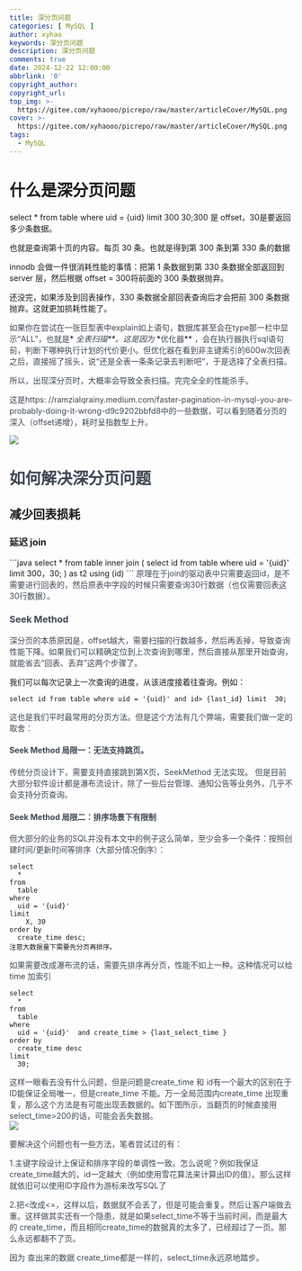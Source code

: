 ```yaml
---
title: 深分页问题
categories: [ MySQL ]
author: xyhao
keywords: 深分页问题
description: 深分页问题
comments: true
date: 2024-12-22 12:00:00
abbrlink: '0'
copyright_author:
copyright_url:
top_img: >-
  https://gitee.com/xyhaooo/picrepo/raw/master/articleCover/MySQL.png
cover: >-
  https://gitee.com/xyhaooo/picrepo/raw/master/articleCover/MySQL.png
tags:
  - MySQL
---
```


<h1 id="cjVCw">什么是深分页问题</h1>
select * from table where uid = {uid} limit 300 30;300 是 offset，30是要返回多少条数据。  

也就是查询第十页的内容。每页 30 条。也就是得到第 300 条到第 330 条的数据

innodb 会做一件很消耗性能的事情：把第 1 条数据到第 330 条数据全部返回到 server 层，然后根据 offset = 300将前面的 300
条数据抛弃。

还没完，如果涉及到回表操作，330 条数据全部回表查询后才会把前 300 条数据抛弃。这就更加损耗性能了。

> <font style="color:rgb(62, 71, 83);">
如果你在尝试在一张巨型表中explain如上语句，数据库甚至会在type那一栏中显示“ALL”，也就是</font>*
*<font style="color:rgb(62, 71, 83);">全表扫描</font>**<font style="color:rgb(62, 71, 83);">。这是因为</font>*
*<font style="color:rgb(62, 71, 83);">优化器</font>**<font style="color:rgb(62, 71, 83);">
，会在执行器执行sql语句前，判断下哪种执行计划的代价更小。但优化器在看到非主键索引的600w次回表之后，直接摇了摇头，说“还是全表一条条记录去判断吧”，于是选择了全表扫描。</font>
>

<font style="color:rgb(62, 71, 83);">所以，出现深分页时，大概率会导致全表扫描。完完全全的性能杀手。</font>

<font style="color:rgb(62, 71, 83);">这是https:
//ramzialqrainy.medium.com/faster-pagination-in-mysql-you-are-probably-doing-it-wrong-d9c9202bbfd8中的一些数据，可以看到随着分页的深入（offset递增），耗时呈指数型上升。</font>

![](https://gitee.com/xyhaooo/picrepo/raw/master/articleSource/2024-12-22-深分页问题/img.png)

<font style="color:rgb(62, 71, 83);"></font>

<h1 id="n8pXR"><font style="color:rgb(62, 71, 83);">如何解决深分页问题</font></h1>
<h2 id="vdnUn">减少回表损耗</h2>
<h3 id="TuIWZ">延迟 join</h3>
```java
select * from table inner join (
   select id from table where uid = '{uid}' limit 300，30; 
) as t2 using (id)
```

<font style="color:rgb(62, 71, 83);">
原理在于join的驱动表中只需要返回id，是不需要进行回表的，然后原表中字段的时候只需要查询30行数据（也仅需要回表这30行数据）。</font>

<h3 id="ONKwX"><font style="color:rgb(62, 71, 83);">Seek Method</font></h3>
<font style="color:rgb(62, 71, 83);">
深分页的本质原因是，offset越大，需要扫描的行数越多，然后再丢掉，导致查询性能下降。如果我们可以精确定位到上次查询到哪里，然后直接从那里开始查询，就能省去“回表、丢弃”这两个步骤了。</font>

我们可以每次记录上一次查询的进度，从该进度接着往查询。例如：

`select id from table where uid = '{uid}' and id> {last_id} limit  30;`

<font style="color:rgb(62, 71, 83);">这也是我们平时最常用的分页方法。但是这个方法有几个弊端，需要我们做一定的取舍：</font>

<h4 id="UfIZX"><font style="color:rgb(62, 71, 83);">Seek Method 局限一：无法支持跳页。</font></h4>
<font style="color:rgb(62, 71, 83);">传统分页设计下，需要支持直接跳到第X页，SeekMethod 无法实现。</font>

<font style="color:rgb(62, 71, 83);">
但是目前大部分软件设计都是瀑布流设计，除了一些后台管理、通知公告等业务外，几乎不会支持分页查询。</font>

<h4 id="hYu0M"><font style="color:rgb(62, 71, 83);">Seek Method 局限二：排序场景下有限制</font></h4>
<font style="color:rgb(62, 71, 83);">
但大部分的业务的SQL并没有本文中的例子这么简单，至少会多一个条件：按照创建时间/更新时间等排序（大部分情况倒序）：</font>

```plain
select
  * 
from 
  table
where 
  uid = '{uid}' 
limit 
    X, 30 
order by 
  create_time desc;
注意大数据量下需要先分页再排序。
```

<font style="color:rgb(62, 71, 83);">如果需要改成瀑布流的话，需要先排序再分页，性能不如上一种。这种情况可以给 time
加索引</font>

```plain
select 
  * 
from 
  table 
where 
  uid = '{uid}'  and create_time > {last_select_time }
order by 
  create_time desc 
limit 
  30;
```

<font style="color:rgb(62, 71, 83);">这样一眼看去没有什么问题，但是问题是create_time 和
id有一个最大的区别在于ID能保证全局唯一，但是create_time 不能。万一全局范围内create_time
出现重复，那么这个方法是有可能出现丢数据的。如下图所示，当翻页的时候直接用select_time>200的话，可能会丢失数据。  
</font>![](https://gitee.com/xyhaooo/picrepo/raw/master/articleSource/2024-12-22-深分页问题/img_1.png)

<font style="color:rgb(62, 71, 83);">要解决这个问题也有一些方法，笔者尝试过的有：</font>

<font style="color:rgb(62, 71, 83);">
1.主键字段设计上保证和排序字段的单调性一致。怎么说呢？例如我保证create_time越大的，id一定越大（例如使用雪花算法来计算出ID的值）。那么这样就依旧可以使用ID字段作为游标来改写SQL了</font>

<font style="color:rgb(62, 71, 83);">2.把<改成<=，这样以后，数据就不会丢了，但是可能会重复。然后让客户端做去重。这样做其实还有一个隐患，就是如果select_time不等于当前时间，而是最大的
create_time，而且相同create_time的数据真的太多了，已经超过了一页。那么永远都翻不了页。</font>

<font style="color:rgb(62, 71, 83);">因为 查出来的数据 create_time都是一样的，select_time永远原地踏步。</font>

<font style="color:rgb(62, 71, 83);"></font>

<font style="color:rgb(62, 71, 83);"></font>

